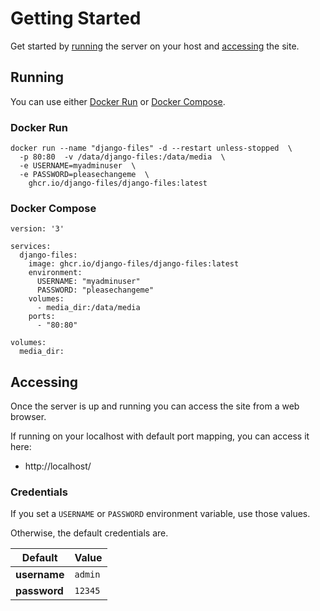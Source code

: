 # Getting Started

Get started by [running](#running) the server on your host and [accessing](#accessing) the site.

## Running

You can use either [Docker Run](#docker-run) or [Docker Compose](#docker-compose).

### Docker Run

```shell
docker run --name "django-files" -d --restart unless-stopped  \
  -p 80:80  -v /data/django-files:/data/media  \
  -e USERNAME=myadminuser  \
  -e PASSWORD=pleasechangeme  \
    ghcr.io/django-files/django-files:latest
```

### Docker Compose

```shell
version: '3'

services:
  django-files:
    image: ghcr.io/django-files/django-files:latest
    environment:
      USERNAME: "myadminuser"
      PASSWORD: "pleasechangeme"
    volumes:
      - media_dir:/data/media
    ports:
      - "80:80"

volumes:
  media_dir:
```

## Accessing

Once the server is up and running you can access the site from a web browser.

If running on your localhost with default port mapping, you can access it here:

- http://localhost/

### Credentials

If you set a `USERNAME` or `PASSWORD` environment variable, use those values.

Otherwise, the default credentials are.

| Default      | Value   |
| ------------ | ------- |
| **username** | `admin` |
| **password** | `12345` |
